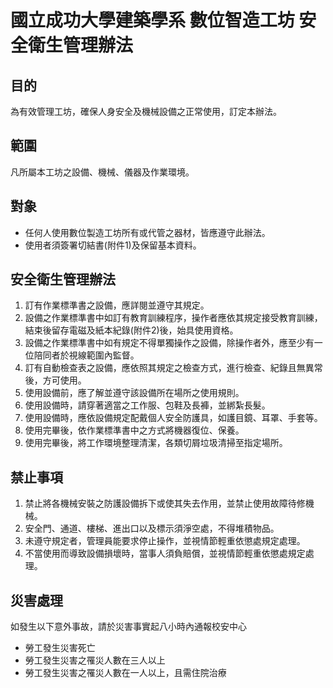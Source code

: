 # 國立成功大學建築學系 數位智造工坊 安全衛生管理辦法

## 目的
為有效管理工坊，確保人身安全及機械設備之正常使用，訂定本辦法。
## 範圍
凡所屬本工坊之設備、機械、儀器及作業環境。
## 對象
* 任何人使用數位製造工坊所有或代管之器材，皆應遵守此辦法。
* 使用者須簽署切結書(附件1)及保留基本資料。
## 安全衛生管理辦法
1. 訂有作業標準書之設備，應詳閱並遵守其規定。
2. 設備之作業標準書中如訂有教育訓練程序，操作者應依其規定接受教育訓練，結束後留存電磁及紙本紀錄(附件2)後，始具使用資格。
3. 設備之作業標準書中如有規定不得單獨操作之設備，除操作者外，應至少有一位陪同者於視線範圍內監督。
4. 訂有自動檢查表之設備，應依照其規定之檢查方式，進行檢查、紀錄且無異常後，方可使用。
5. 使用設備前，應了解並遵守該設備所在場所之使用規則。
6. 使用設備時，請穿著適當之工作服、包鞋及長褲，並綁紮長髮。
7. 使用設備時，應依設備規定配戴個人安全防護具，如護目鏡、耳罩、手套等。
8. 使用完畢後，依作業標準書中之方式將機器復位、保養。
9. 使用完畢後，將工作環境整理清潔，各類切屑垃圾清掃至指定場所。
## 禁止事項
1. 禁止將各機械安裝之防護設備拆下或使其失去作用，並禁止使用故障待修機械。
2. 安全門、通道、樓梯、進出口以及標示須淨空處，不得堆積物品。
3. 未遵守規定者，管理員能要求停止操作，並視情節輕重依懲處規定處理。
4. 不當使用而導致設備損壞時，當事人須負賠償，並視情節輕重依懲處規定處理。
## 災害處理
如發生以下意外事故，請於災害事實起八小時內通報校安中心
* 勞工發生災害死亡
* 勞工發生災害之罹災人數在三人以上
* 勞工發生災害之罹災人數在一人以上，且需住院治療
